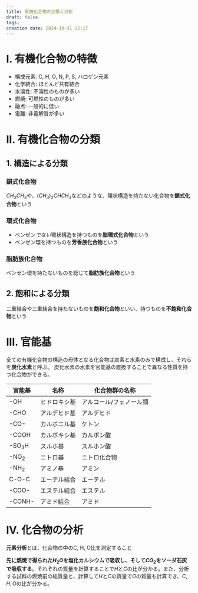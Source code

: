 ```yaml
---
title: 有機化合物の分類と分析
draft: false
tags: 
creation date: 2024-10-31 22:17
---
```

# I. 有機化合物の特徴
- 構成元素: C, H, O, N, P, S, ハロゲン元素
- 化学結合: ほとんど共有結合
- 水溶性: 不溶性のものが多い
- 燃焼: 可燃性のものが多い
- 融点: 一般的に低い
- 電離: 非電解質が多い
# II. 有機化合物の分類
## 1. 構造による分類
### 鎖式化合物
$CH_3CH_3$や、$(CH_3)_2CHCH_3$などのような、環状構造を持たない化合物を**鎖式化合物**という
### 環式化合物
- ベンゼン*でない*環状構造を持つものを**脂環式化合物**という
- ベンゼン環を持つものを**芳香族化合物**という
### 脂肪族化合物
ベンゼン環を持たないものを総じて**脂肪族化合物**という
## 2. 飽和による分類
二重結合や三重結合を持たないものを**飽和化合物**といい、持つものを**不飽和化合物**という
# III. 官能基
全ての有機化合物の構造の母体となる化合物は炭素と水素のみで構成し、それらを**炭化水素**と呼ぶ。
炭化水素の水素を官能基の置換することで異なる性質を持つ化合物ができる。

| 官能基      | 名称     | 化合物群の名称      |
| -------- | ------ | ------------ |
| -OH      | ヒドロキシ基 | アルコール/フェノール類 |
| -CHO     | アルデヒド基 | アルデヒド        |
| -CO-     | カルボニル基 | ケトン          |
| -COOH    | カルボキシ基 | カルボン酸        |
| -SO$_3$H | スルホ基   | スルホン酸        |
| -NO$_2$  | ニトロ基   | ニトロ化合物       |
| -NH$_2$  | アミノ基   | アミン          |
| C-O-C    | エーテル結合 | エーテル         |
| -COO-    | エステル結合 | エステル         |
| -CONH-   | アミド結合  | アミド          |
# IV. 化合物の分析
**元素分析**とは、化合物の中のC, H, O比を測定すること

<script src='https://cdnjs.cloudflare.com/ajax/libs/mathjax/2.7.4/MathJax.js?config=default'>$$\text{試料 C, H, O}\xrightarrow[]{\text{完全燃焼}}aCO_2+bH_2O$$</script>


**先に燃焼で得られた$H_2O$を塩化カルシウムで吸収し、そして$CO_2$をソーダ石灰で吸収する**。それぞれの質量を計算することで$H$と$C$の比が分かる。また、分析する試料の燃焼前の総質量と、計算して$H$と$C$の質量で$O$の質量も計算でき、$C, H, O$の比が分かる。

